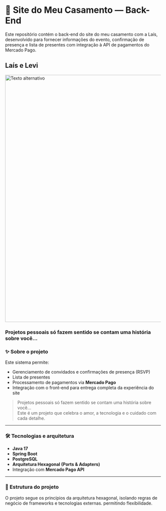 
# 💍 Site do Meu Casamento — Back-End

Este repositório contém o back-end do site do meu casamento com a Laís, desenvolvido para fornecer informações do evento, confirmação de presença e lista de presentes com integração à API de pagamentos do Mercado Pago.

## Laís e Levi
<img src="https://levielais.siseven.com.br/media/IMG_0086-37E77EUY.jpg" alt="Texto alternativo" width="800">

### Projetos pessoais só fazem sentido se contam uma história sobre você...

### ✨ Sobre o projeto

Este sistema permite:

- Gerenciamento de convidados e confirmações de presença (RSVP)
- Lista de presentes
- Processamento de pagamentos via **Mercado Pago**
- Integração com o front-end para entrega completa da experiência do site

> Projetos pessoais só fazem sentido se contam uma história sobre você…  
> Este é um projeto que celebra o amor, a tecnologia e o cuidado com cada detalhe.

---

### 🛠 Tecnologias e arquitetura

- **Java 17**
- **Spring Boot**
- **PostgreSQL**
- **Arquitetura Hexagonal (Ports & Adapters)**
- Integração com **Mercado Pago API**

---

### 📁 Estrutura do projeto

O projeto segue os princípios da arquitetura hexagonal, isolando regras de negócio de frameworks e tecnologias externas. permitindo flexibilidade.



